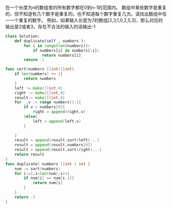 在一个长度为n的数组里的所有数字都在0到n-1的范围内。  数组中某些数字是重复的，但不知道有几个数字是重复的。也不知道每个数字重复几次。请找出数组中任一一个重复的数字。  例如，如果输入长度为7的数组[2,3,1,0,2,5,3]，那么对应的输出是2或者3。存在不合法的输入的话输出-1 

```python
class Solution:
    def duplicate(self , numbers ):
        for i in range(len(numbers)):
            if numbers[i] in numbers[:i]:
                return numbers[i]
        return -1
```

  

```go
func sort(numbers []int)[]int{
    if len(numbers) <= 1{
        return numbers
    }
    left := make([]int,0)
    right := make([]int,0)
    result:= make([]int,0)
    for _,v := range numbers[1:]{
        if v > numbers[0]{
            right = append(right,v)
        }else{
            left = append(left,v)
        }
        
    }
    result = append(result,sort(left)...)
    result = append(result,numbers[0])
    result = append(result,sort(right)...)
    return result
}
func duplicate( numbers []int ) int {
    num := sort(numbers)
    for i:=1;i<len(num);i++{
        if num[i] == num[i-1]{
            return num[i]
        }
    }
    return -1
}
```

